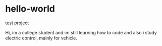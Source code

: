 # hello-world
test project

Hi, im a college student and im still learning how to code and also i study electric control, mainly for vehicle.
